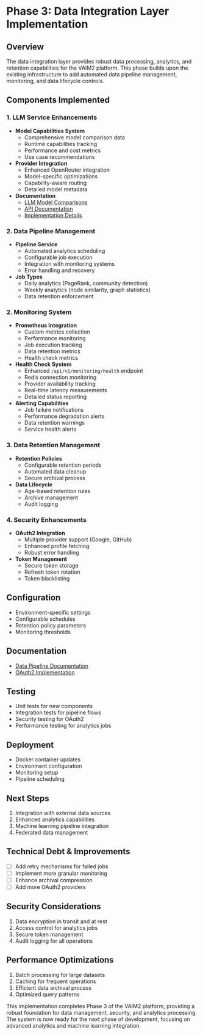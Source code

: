 # Phase 3: Data Integration Layer Implementation

## Overview
The data integration layer provides robust data processing, analytics, and retention capabilities for the VAIM2 platform. This phase builds upon the existing infrastructure to add automated data pipeline management, monitoring, and data lifecycle controls.

## Components Implemented

### 1. LLM Service Enhancements
- **Model Capabilities System**
  - Comprehensive model comparison data
  - Runtime capabilities tracking
  - Performance and cost metrics
  - Use case recommendations
- **Provider Integration**
  - Enhanced OpenRouter integration
  - Model-specific optimizations
  - Capability-aware routing
  - Detailed model metadata
- **Documentation**
  - [LLM Model Comparisons](../services/llm-service/docs/LLM-model-comparisons.md)
  - [API Documentation](../services/llm-service/docs/api.md)
  - [Implementation Details](../services/llm-service/docs/implementation.md)

### 2. Data Pipeline Management
- **Pipeline Service**
  - Automated analytics scheduling
  - Configurable job execution
  - Integration with monitoring systems
  - Error handling and recovery
- **Job Types**
  - Daily analytics (PageRank, community detection)
  - Weekly analytics (node similarity, graph statistics)
  - Data retention enforcement

### 2. Monitoring System
- **Prometheus Integration**
  - Custom metrics collection
  - Performance monitoring
  - Job execution tracking
  - Data retention metrics
  - Health check metrics
- **Health Check System**
  - Enhanced `/api/v1/monitoring/health` endpoint
  - Redis connection monitoring
  - Provider availability tracking
  - Real-time latency measurements
  - Detailed status reporting
- **Alerting Capabilities**
  - Job failure notifications
  - Performance degradation alerts
  - Data retention warnings
  - Service health alerts

### 3. Data Retention Management
- **Retention Policies**
  - Configurable retention periods
  - Automated data cleanup
  - Secure archival process
- **Data Lifecycle**
  - Age-based retention rules
  - Archive management
  - Audit logging

### 4. Security Enhancements
- **OAuth2 Integration**
  - Multiple provider support (Google, GitHub)
  - Enhanced profile fetching
  - Robust error handling
- **Token Management**
  - Secure token storage
  - Refresh token rotation
  - Token blacklisting

## Configuration
- Environment-specific settings
- Configurable schedules
- Retention policy parameters
- Monitoring thresholds

## Documentation
- [Data Pipeline Documentation](../services/graph-analytics-service/docs/data-pipeline.md)
- [OAuth2 Implementation](../services/auth-service/docs/oauth2-implementation.md)

## Testing
- Unit tests for new components
- Integration tests for pipeline flows
- Security testing for OAuth2
- Performance testing for analytics jobs

## Deployment
- Docker container updates
- Environment configuration
- Monitoring setup
- Pipeline scheduling

## Next Steps
1. Integration with external data sources
2. Enhanced analytics capabilities
3. Machine learning pipeline integration
4. Federated data management

## Technical Debt & Improvements
- [ ] Add retry mechanisms for failed jobs
- [ ] Implement more granular monitoring
- [ ] Enhance archival compression
- [ ] Add more OAuth2 providers

## Security Considerations
1. Data encryption in transit and at rest
2. Access control for analytics jobs
3. Secure token management
4. Audit logging for all operations

## Performance Optimizations
1. Batch processing for large datasets
2. Caching for frequent operations
3. Efficient data archival process
4. Optimized query patterns

This implementation completes Phase 3 of the VAIM2 platform, providing a robust foundation for data management, security, and analytics processing. The system is now ready for the next phase of development, focusing on advanced analytics and machine learning integration.